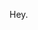 Hey.


<!--
**absort-io/absort-io** is a ✨ _special_ ✨ repository because its `README.md` (this file) appears on your GitHub profile.
-->
